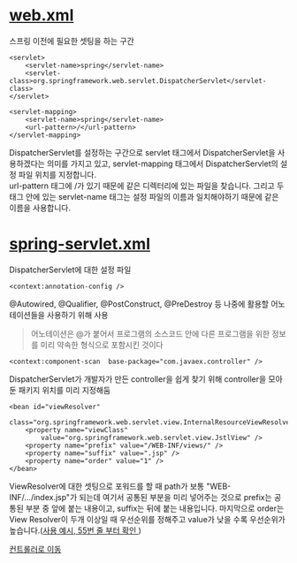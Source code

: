 # [web.xml](https://github.com/ttuseong/SpringStudy/blob/master/webapp/WEB-INF/web.xml)


스프링 이전에 필요한 셋팅을 하는 구간  
```  
<servlet>
	<servlet-name>spring</servlet-name>
	<servlet-class>org.springframework.web.servlet.DispatcherServlet</servlet-class>
</servlet>

<servlet-mapping>
	<servlet-name>spring</servlet-name>
	<url-pattern>/</url-pattern>
</servlet-mapping>
```
DispatcherServlet를 설정하는 구간으로 servlet 태그에서 DispatcherServlet을 사용하겠다는 의미를 가지고 있고, servlet-mapping 태그에서 DispatcherServlet의 설정 파일 위치를 지정합니다.  
url-pattern 태그에 /가 있기 때문에 같은 디렉터리에 있는 파일을 찾습니다. 그리고 두 태그 안에 있는 servlet-name 태그는 설정 파일의 이름과 일치해야하기 때문에 같은 이름을 사용합니다.  
  
# [spring-servlet.xml](https://github.com/ttuseong/SpringStudy/blob/master/webapp/WEB-INF/spring-servlet.xml)
DispatcherServlet에 대한 설정 파일
```
<context:annotation-config />
```
 @Autowired, @Qualifier, @PostConstruct, @PreDestroy 등  나중에 활용할 어노테이션들을 사용하기 위해 사용
 >어노테이션은 @가 붙어서 프로그램의 소스코드 안에 다른 프로그램을 위한 정보를 미리 약속한 형식으로 포함시킨 것이다
```
<context:component-scan  base-package="com.javaex.controller" />
```
DispatcherServlet가 개발자가 만든 controller을 쉽게 찾기 위해 controller을 모아둔 패키지 위치를 미리 지정해둠
```
<bean id="viewResolver"
	class="org.springframework.web.servlet.view.InternalResourceViewResolver">
	<property name="viewClass"
		value="org.springframework.web.servlet.view.JstlView" />
	<property name="prefix" value="/WEB-INF/views/" />
	<property name="suffix" value=".jsp" />
	<property name="order" value="1" />
</bean>
```
ViewResolver에 대한 셋팅으로 포워드를 할 때 path가 보통 "WEB-INF/.../index.jsp"가 되는데 여기서 공통된 부분을 미리 넣어주는 것으로 prefix는 공통된 부분 중 앞에 붙는 내용이고, suffix는 뒤에 붙는 내용입니다. 마지막으로 order는 View Resolver이 두개 이상일 때 우선순위를 정해주고 value가 낮을 수록 우선순위가 높습니다.([사용 예시, 55번 줄 부터 확인 ](https://github.com/ttuseong/SpringStudy/blob/master/src/main/java/com/javaex/controller/Base.java))  
  
[컨트롤러로 이동](https://github.com/ttuseong/SpringStudy/tree/master/src/main/java/com/javaex/controller)